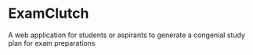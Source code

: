 # ExamClutch
A web application for students or aspirants to generate a congenial study plan for exam preparations
